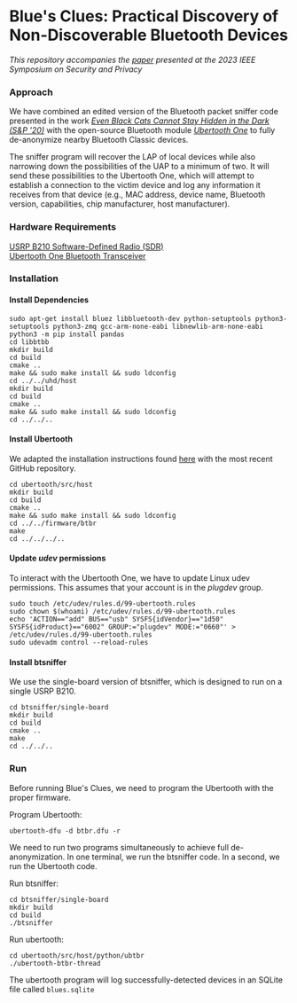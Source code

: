 # Blue's Clues: Practical Discovery of Non-Discoverable Bluetooth Devices #

*This repository accompanies the [paper](https://ieeexplore.ieee.org/document/10179358) presented at the 2023 IEEE Symposium on Security and Privacy*

### Approach ###

We have combined an edited version of the Bluetooth packet sniffer code presented in the work [*Even Black Cats Cannot Stay Hidden in the Dark (S&P '20)*](https://ieeexplore.ieee.org/document/9152700) with the open-source Bluetooth module [*Ubertooth One*](https://github.com/greatscottgadgets/ubertooth) to fully de-anonymize nearby Bluetooth Classic devices.

The sniffer program will recover the LAP of local devices while also narrowing down the possibilities of the UAP to a minimum of two. It will send these possibilities to the Ubertooth One, which will attempt to establish a connection to the victim device and log any information it receives from that device (e.g., MAC address, device name, Bluetooth version, capabilities, chip manufacturer, host manufacturer).

### Hardware Requirements ###

[USRP B210 Software-Defined Radio (SDR)](https://www.ettus.com/all-products/ub210-kit/)\
[Ubertooth One Bluetooth Transceiver](https://greatscottgadgets.com/ubertoothone/)

### Installation ###

#### Install Dependencies #####
```
sudo apt-get install bluez libbluetooth-dev python-setuptools python3-setuptools python3-zmq gcc-arm-none-eabi libnewlib-arm-none-eabi
python3 -m pip install pandas
cd libbtbb
mkdir build
cd build
cmake ..
make && sudo make install && sudo ldconfig
cd ../../uhd/host
mkdir build
cd build
cmake ..
make && sudo make install && sudo ldconfig
cd ../../..
```

#### Install Ubertooth ####

We adapted the installation instructions found [here](https://github.com/greatscottgadgets/ubertooth/wiki/Build-Guide) with the most recent GitHub repository.

```
cd ubertooth/src/host
mkdir build
cd build
cmake ..
make && sudo make install && sudo ldconfig
cd ../../firmware/btbr
make
cd ../../../..
```

#### Update *udev* permissions ####

To interact with the Ubertooth One, we have to update Linux udev permissions. This assumes that your account is in the *plugdev* group.
```
sudo touch /etc/udev/rules.d/99-ubertooth.rules
sudo chown $(whoami) /etc/udev/rules.d/99-ubertooth.rules
echo 'ACTION=="add" BUS=="usb" SYSFS{idVendor}=="1d50" SYSFS{idProduct}=="6002" GROUP:="plugdev" MODE:="0660"' > /etc/udev/rules.d/99-ubertooth.rules
sudo udevadm control --reload-rules
```

#### Install btsniffer ####

We use the single-board version of btsniffer, which is designed to run on a single USRP B210.

```
cd btsniffer/single-board
mkdir build
cd build
cmake ..
make
cd ../../..
```

### Run ###

Before running Blue's Clues, we need to program the Ubertooth with the proper firmware.

Program Ubertooth:

```
ubertooth-dfu -d btbr.dfu -r
```

We need to run two programs simultaneously to achieve full de-anonymization. In one terminal, we run the btsniffer code. In a second, we run the Ubertooth code.


Run btsniffer: 
```
cd btsniffer/single-board
mkdir build
cd build
./btsniffer
```

Run ubertooth:
```
cd ubertooth/src/host/python/ubtbr
./ubertooth-btbr-thread
```

The ubertooth program will log successfully-detected devices in an SQLite file called ```blues.sqlite```

